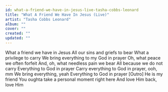 ```yaml
---
id: what-a-friend-we-have-in-jesus-live-tasha-cobbs-leonard
title: "What A Friend We Have In Jesus (Live)"
artist: "Tasha Cobbs Leonard"
album: ""
cover: ""
created: ""
updated: ""
---
```


What a friend we have in Jesus
All our sins and griefs to bear
What a privilege to carry
We bring everything to my God in prayer
Oh, what peace we often forfeit
And, oh, what needless pain we bear
All because we do not carry
Everything to God in prayer
Carry everything to God in prayer, ooh, mm
We bring everything, yeah
Everything to God in prayer
[Outro]
He is my friend
You oughta take a personal moment right here
And love Him back, love Him